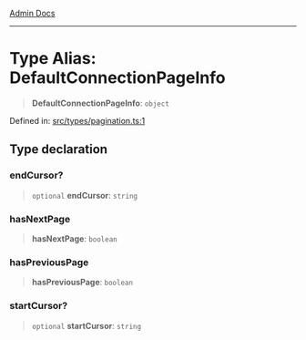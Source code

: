 [Admin Docs](/)

***

# Type Alias: DefaultConnectionPageInfo

> **DefaultConnectionPageInfo**: `object`

Defined in: [src/types/pagination.ts:1](https://github.com/PalisadoesFoundation/talawa-admin/blob/main/src/types/pagination.ts#L1)

## Type declaration

### endCursor?

> `optional` **endCursor**: `string`

### hasNextPage

> **hasNextPage**: `boolean`

### hasPreviousPage

> **hasPreviousPage**: `boolean`

### startCursor?

> `optional` **startCursor**: `string`
